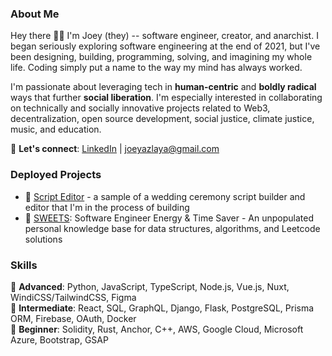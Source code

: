 ### About Me
Hey there 👋🏽 I'm Joey (they) -- software engineer, creator, and anarchist. I began seriously exploring software engineering at the end of 2021, but I've been designing, building, programming, solving, and imagining my whole life. Coding simply put a name to the way my mind has always worked.

I'm passionate about leveraging tech in **human-centric** and **boldly radical** ways that further **social liberation**. I'm especially interested in collaborating on technically and socially innovative projects related to Web3, decentralization, open source development, social justice, climate justice, music, and education.

💬 **Let's connect**: [LinkedIn](https://www.linkedin.com/in/joeylaya/) | joeyazlaya@gmail.com

### Deployed Projects
- 📝 [Script Editor](https://script-editor.netlify.app/script) - a sample of a wedding ceremony script builder and editor that I'm in the process of building
- 🍪 [SWEETS](https://swe-ets.netlify.app/): Software Engineer Energy & Time Saver - An unpopulated personal knowledge base for data structures, algorithms, and Leetcode solutions

### Skills
🌳 **Advanced**: Python, JavaScript, TypeScript, Node.js, Vue.js, Nuxt, WindiCSS/TailwindCSS, Figma </br>
🌿 **Intermediate**: React, SQL, GraphQL, Django, Flask, PostgreSQL, Prisma ORM, Firebase, OAuth, Docker </br>
🌱 **Beginner**: Solidity, Rust, Anchor, C++, AWS, Google Cloud, Microsoft Azure, Bootstrap, GSAP
